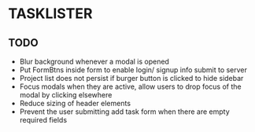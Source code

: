# TASKLISTER

## TODO

- Blur background whenever a modal is opened
- Put FormBtns inside form to enable login/ signup info submit to server
- Project list does not persist if burger button is clicked to hide sidebar
- Focus modals when they are active, allow users to drop focus of the modal by clicking elsewhere
- Reduce sizing of header elements
- Prevent the user submitting add task form when there are empty required fields
